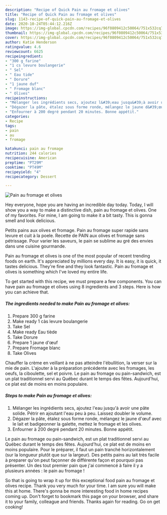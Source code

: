 ```yaml
---
description: "Recipe of Quick Pain au fromage et olives"
title: "Recipe of Quick Pain au fromage et olives"
slug: 1143-recipe-of-quick-pain-au-fromage-et-olives
date: 2020-10-24T05:44:12.216Z
image: https://img-global.cpcdn.com/recipes/96f0809412c50064/751x532cq70/pain-au-fromage-et-olives-photo-principale-de-la-recette.jpg
thumbnail: https://img-global.cpcdn.com/recipes/96f0809412c50064/751x532cq70/pain-au-fromage-et-olives-photo-principale-de-la-recette.jpg
cover: https://img-global.cpcdn.com/recipes/96f0809412c50064/751x532cq70/pain-au-fromage-et-olives-photo-principale-de-la-recette.jpg
author: Katie Henderson
ratingvalue: 4.6
reviewcount: 6625
recipeingredient:
- "300 g farine"
- "1 cs levure boulangerie"
- " Sel"
- " Eau tide"
- " Dorure"
- "1 jaune duf"
- " Fromage blanc"
- " Olives"
recipeinstructions:
- "Mélanger les ingrédients secs, ajoutez l&#39;eau jusqu&#39;à avoir une pâte solide. Pétrir en ajoutant l&#39;eau peu à peu. Laissez doubler le volume."
- "Dégazer la pâte, étalez sous forme ronde, mélangez le jaune d&#39;œuf avec le lait et badigeonner la galette, mettez le fromage et les olives."
- "Enfourner à 200 degré pendant 20 minutes. Bonne appétit."
categories:
- Recipe
tags:
- pain
- au
- fromage

katakunci: pain au fromage 
nutrition: 244 calories
recipecuisine: American
preptime: "PT29M"
cooktime: "PT49M"
recipeyield: "4"
recipecategory: Dessert

---
```



![Pain au fromage et olives](https://img-global.cpcdn.com/recipes/96f0809412c50064/751x532cq70/pain-au-fromage-et-olives-photo-principale-de-la-recette.jpg)

Hey everyone, hope you are having an incredible day today. Today, I will show you a way to make a distinctive dish, pain au fromage et olives. One of my favorites. For mine, I am going to make it a bit tasty. This is gonna smell and look delicious.

Petits pains aux olives et fromage. Pain au fromage super rapide sans levure et cuit à la poele. Recette de PAIN aux olives et fromage sans pétrissage. Pour varier les saveurs, le pain se sublime au gré des envies dans une cuisine gourmande.

Pain au fromage et olives is one of the most popular of recent trending foods on earth. It's appreciated by millions every day. It is easy, it is quick, it tastes delicious. They're fine and they look fantastic. Pain au fromage et olives is something which I've loved my entire life.


To get started with this recipe, we must prepare a few components. You can have pain au fromage et olives using 8 ingredients and 3 steps. Here is how you can achieve that.

<!--inarticleads1-->

##### The ingredients needed to make Pain au fromage et olives:

1. Prepare 300 g farine
1. Make ready 1 càs levure boulangerie
1. Take  Sel
1. Make ready  Eau tiède
1. Take  Dorure
1. Prepare 1 jaune d&#39;œuf
1. Prepare  Fromage blanc
1. Take  Olives


Chauffer la crème en veillant à ne pas atteindre l&#39;ébullition, la verser sur la mie de pain. L&#39;ajouter à la préparation précédente avec les fromages, les oeufs, la ciboulette, sel et poivre. Le pain au fromage ou pain-sandwich, est un plat traditionnel servi au Québec durant le temps des fêtes. Aujourd&#39;hui, ce plat est de moins en moins populaire. 

<!--inarticleads2-->

##### Steps to make Pain au fromage et olives:

1. Mélanger les ingrédients secs, ajoutez l&#39;eau jusqu&#39;à avoir une pâte solide. Pétrir en ajoutant l&#39;eau peu à peu. Laissez doubler le volume.
1. Dégazer la pâte, étalez sous forme ronde, mélangez le jaune d&#39;œuf avec le lait et badigeonner la galette, mettez le fromage et les olives.
1. Enfourner à 200 degré pendant 20 minutes. Bonne appétit.


Le pain au fromage ou pain-sandwich, est un plat traditionnel servi au Québec durant le temps des fêtes. Aujourd&#39;hui, ce plat est de moins en moins populaire. Pour le préparer, il faut un pain tranché horizontalement (sur la longueur plutôt que sur la largeur). Des petits pains au lait très facile à preparer qu&#39;on peut façonner de différente façon et pourquoi pas présenter. Un des tout premier pain que j&#39;ai commencé à faire il y a plusieurs années : le pain au fromage ! 

So that is going to wrap it up for this exceptional food pain au fromage et olives recipe. Thank you very much for your time. I am sure you will make this at home. There's gonna be more interesting food in home recipes coming up. Don't forget to bookmark this page on your browser, and share it to your family, colleague and friends. Thanks again for reading. Go on get cooking!
